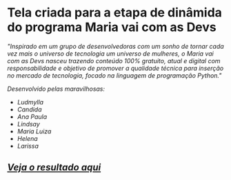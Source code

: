 
<h1>Tela criada para a etapa de dinâmida do programa Maria vai com as Devs</h1>


<i> "Inspirado em um grupo de desenvolvedoras com um sonho de tornar cada vez mais o universo de tecnologia um universo de mulheres, o Maria vai com as Devs nasceu trazendo conteúdo 100% gratuito, atual e digital com responsabilidade e objetivo de promover a qualidade técnica para inserção no mercado de tecnologia, focado na linguagem de programação Python." <i>



Desenvolvido pelas maravilhosas:

<ul>
  <li>Ludmylla</li>
  <li>Candida</li>
  <li>Ana Paula</li>
  <li>Lindsay</li>
  <li>Maria Luiza</li>
  <li>Helena</li>
  <li>Larissa</li>
</ul>


<a href="https://ibb.co/FhPTfMh"> <h2>Veja o resultado aqui</h2> </a>





